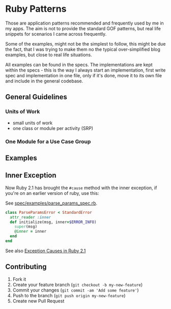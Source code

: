 Ruby Patterns
=============

Those are application patterns recommended and frequently used by me in my apps. The aim is not to provide the standard GOF patterns, but real life snippets for scenarios I came across frequently. 

Some of the examples, might not be the simplest to follow, this might be due the fact, that I was trying to make them no the typical over-simplified blog examples, but close to real life situations.

All examples can be found in the specs. The implementations are kept within the specs - this is the way I always start an implementation, first write spec and implementation in one file, only if it's done, move it to its own file and include in the general codebase.

## General Guidelines
### Units of Work
 * small units of work
 * one class or module per activity (SRP)

### One Module for a Use Case Group

## Examples

## Inner Exception
Now Ruby 2.1 has brought the `#cause` method with the inner exception, if you're on an earlier version of ruby, use this:

See [spec/examples/parse_params_spec.rb](spec/examples/parse_params_spec.rb).

```ruby
class ParseParamsError < StandardError
  attr_reader :inner
  def initialize(msg, inner=$ERROR_INFO)
    super(msg)
    @inner = inner
  end
end
```

See also [Exception Causes in Ruby 2.1](http://devblog.avdi.org/2013/12/25/exception-causes-in-ruby-2-1/)

## Contributing

1. Fork it
2. Create your feature branch (`git checkout -b my-new-feature`)
3. Commit your changes (`git commit -am 'Add some feature'`)
4. Push to the branch (`git push origin my-new-feature`)
5. Create new Pull Request
